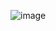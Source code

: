 ![image](https://github.com/Sarvadnyachaudhari/wdl/assets/130560312/89fae30b-64bd-4a71-98a7-24400d69cbea)
